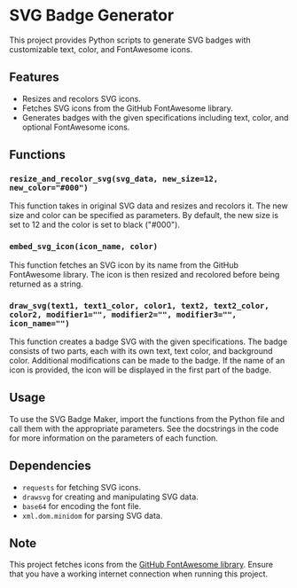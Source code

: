 # SVG Badge Generator

This project provides Python scripts to generate SVG badges with customizable text, color, and FontAwesome icons.

## Features

* Resizes and recolors SVG icons.
* Fetches SVG icons from the GitHub FontAwesome library.
* Generates badges with the given specifications including text, color, and optional FontAwesome icons.

## Functions

### `resize_and_recolor_svg(svg_data, new_size=12, new_color="#000")`

This function takes in original SVG data and resizes and recolors it. The new size and color can be specified as parameters. By default, the new size is set to 12 and the color is set to black ("#000").

### `embed_svg_icon(icon_name, color)`

This function fetches an SVG icon by its name from the GitHub FontAwesome library. The icon is then resized and recolored before being returned as a string.

### `draw_svg(text1, text1_color, color1, text2, text2_color, color2, modifier1="", modifier2="", modifier3="", icon_name="")`

This function creates a badge SVG with the given specifications. The badge consists of two parts, each with its own text, text color, and background color. Additional modifications can be made to the badge. If the name of an icon is provided, the icon will be displayed in the first part of the badge.

## Usage

To use the SVG Badge Maker, import the functions from the Python file and call them with the appropriate parameters. See the docstrings in the code for more information on the parameters of each function.

## Dependencies

* `requests` for fetching SVG icons.
* `drawsvg` for creating and manipulating SVG data.
* `base64` for encoding the font file.
* `xml.dom.minidom` for parsing SVG data.

## Note

This project fetches icons from the [GitHub FontAwesome library](https://github.com/FortAwesome/Font-Awesome). Ensure that you have a working internet connection when running this project.